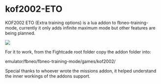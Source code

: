 # kof2002-ETO
KOF2002 ETO (Extra training options) is a lua addon to fbneo-training-mode,
currently it only adds infinite maximum mode but other features are being
planned.

![](https://github.com/SoykaffAddict/kof2002-ETO/blob/main/demo.gif)

For it to work, from the Fightcade root folder copy the addon 
folder into:

emulator/fbneo/fbneo-training-mode/games/kof2002/

Special thanks to whoever wrote the missions addon, it helped understand the 
inner workings of the addons support.
